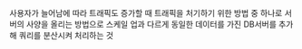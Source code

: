 사용자가 늘어남에 따라 트래픽도 증가할 때 트래픽을 처기하기 위한 방법 중 하나로 서버의 사양을 올리는 방법으로 스케일 업과 다르게 동일한 데이터를 가진 DB서버를 추가해 쿼리를 분산시켜 처리하는 것
